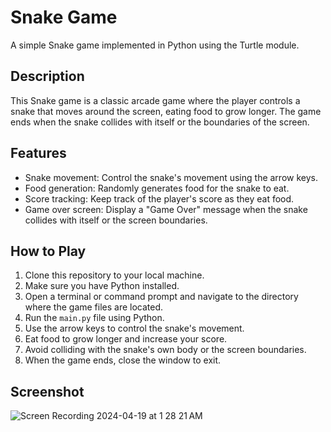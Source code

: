 # Snake Game

A simple Snake game implemented in Python using the Turtle module.

## Description

This Snake game is a classic arcade game where the player controls a snake that moves around the screen, eating food to grow longer. The game ends when the snake collides with itself or the boundaries of the screen.

## Features

- Snake movement: Control the snake's movement using the arrow keys.
- Food generation: Randomly generates food for the snake to eat.
- Score tracking: Keep track of the player's score as they eat food.
- Game over screen: Display a "Game Over" message when the snake collides with itself or the screen boundaries.

## How to Play

1. Clone this repository to your local machine.
2. Make sure you have Python installed.
3. Open a terminal or command prompt and navigate to the directory where the game files are located.
4. Run the `main.py` file using Python.
5. Use the arrow keys to control the snake's movement.
6. Eat food to grow longer and increase your score.
7. Avoid colliding with the snake's own body or the screen boundaries.
8. When the game ends, close the window to exit.


## Screenshot
![Screen Recording 2024-04-19 at 1 28 21 AM](https://github.com/taeleeswe/Snake_Game/assets/123449246/22449690-df7d-4ecd-a5a2-a4b10907282a)

